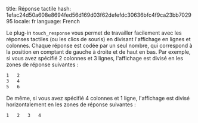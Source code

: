 title: Réponse tactile
hash: 1efac24d50a608e8694fed56d169d03f62defefdc30636bfc4f9ca23bb702995
locale: fr
language: French

Le plug-in `touch_response` vous permet de travailler facilement avec les réponses tactiles (ou les clics de souris) en divisant l'affichage en lignes et colonnes. Chaque réponse est codée par un seul nombre, qui correspond à la position en comptant de gauche à droite et de haut en bas. Par exemple, si vous avez spécifié 2 colonnes et 3 lignes, l'affichage est divisé en les zones de réponse suivantes :

```bash
1	2
3	4
5	6
```

De même, si vous avez spécifié 4 colonnes et 1 ligne, l'affichage est divisé horizontalement en les zones de réponse suivantes :

```bash
1	2	3	4
```